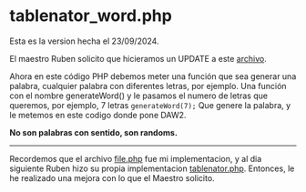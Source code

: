 # tablenator_word.php
Esta es la version hecha el 23/09/2024.

El maestro Ruben solicito que hicieramos un UPDATE a este [archivo](../2024_09_20_cactus/tablenator.php).

Ahora en este código PHP debemos meter una función que sea generar una palabra, cualquier palabra con diferentes letras, por ejemplo. 
Una función con el nombre generateWord() y le pasamos el numero de letras que queremos, por ejemplo,  7 letras
`generateWord(7);`
Que genere la palabra, y le metemos en este codigo donde pone DAW2.

**No son palabras con sentido, son randoms.**

---
Recordemos que el archivo [file.php](../2024_09_19_cactus/file.php) fue mi implementacion, y al dia siguiente Ruben hizo su propia implementacion [tablenator.php](../2024_09_20_cactus/tablenator.php). Entonces, le he realizado una mejora con lo que el Maestro solicito.

